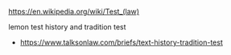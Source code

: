 
https://en.wikipedia.org/wiki/Test_(law)

lemon test
history and tradition test
- https://www.talksonlaw.com/briefs/text-history-tradition-test

